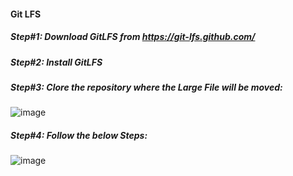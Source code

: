 #### Git LFS

##### Step#1: Download GitLFS from https://git-lfs.github.com/
##### Step#2: Install GitLFS 
##### Step#3: Clore the repository where the Large File will be moved: </br>
![image](https://user-images.githubusercontent.com/689226/73535576-e2682980-4449-11ea-912d-d6b648cdf4d1.png)
##### Step#4: Follow the below Steps: </br>
![image](https://user-images.githubusercontent.com/689226/73535774-66221600-444a-11ea-8cc2-644b6a359781.png)
